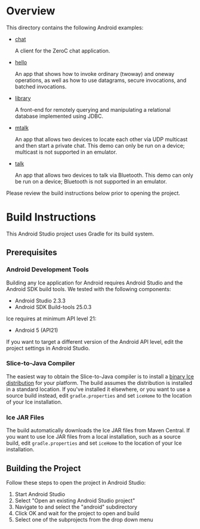 # Overview

This directory contains the following Android examples:

- [chat](./chat)

  A client for the ZeroC chat application.

- [hello](./hello)

  An app that shows how to invoke ordinary (twoway)
  and oneway operations, as well as how to use datagrams, secure
  invocations, and batched invocations.

- [library](./library)

  A front-end for remotely querying and manipulating a
  relational database implemented using JDBC.

- [mtalk](./mtalk)

  An app that allows two devices to locate each other via UDP multicast
  and then start a private chat. This demo can only be run on a device;
  multicast is not supported in an emulator.

- [talk](./talk)

  An app that allows two devices to talk via Bluetooth. This demo can only
  be run on a device; Bluetooth is not supported in an emulator.

Please review the build instructions below prior to opening the project.

# Build Instructions

This Android Studio project uses Gradle for its build system.

## Prerequisites

### Android Development Tools

Building any Ice application for Android requires Android Studio and the Android
SDK build tools. We tested with the following components:

- Android Studio 2.3.3
- Android SDK Build-tools 25.0.3

Ice requires at minimum API level 21:

- Android 5 (API21)

If you want to target a different version of the Android API level, edit the
project settings in Android Studio.

### Slice-to-Java Compiler

The easiest way to obtain the Slice-to-Java compiler is to install a [binary
Ice distribution][1] for your platform. The build assumes the distribution is
installed in a standard location. If you've installed it elsewhere, or you
want to use a source build instead, edit `gradle.properties` and set
`iceHome` to the location of your Ice installation.

### Ice JAR Files

The build automatically downloads the Ice JAR files from Maven Central. If
you want to use Ice JAR files from a local installation, such as a source
build, edit `gradle.properties` and set `iceHome` to the location of your Ice
installation.

## Building the Project

Follow these steps to open the project in Android Studio:

1. Start Android Studio
2. Select "Open an existing Android Studio project"
3. Navigate to and select the "android" subdirectory
4. Click OK and wait for the project to open and build
5. Select one of the subprojects from the drop down menu

[1]: https://zeroc.com/download.html
